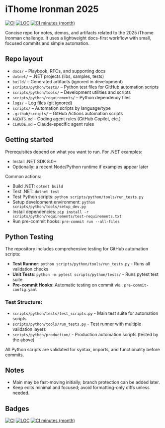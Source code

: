 # iThome Ironman 2025

[![CI](https://github.com/ApprenticeGC/ithome-ironman-2025/actions/workflows/ci.yml/badge.svg)](https://github.com/ApprenticeGC/ithome-ironman-2025/actions/workflows/ci.yml)
[![LOC](https://img.shields.io/endpoint?url=https://raw.githubusercontent.com/ApprenticeGC/ithome-ironman-2025/main/.github/badges/dotnet_game_loc.json)](./.github/badges/dotnet_game_loc.json)
[![CI minutes (month)](https://img.shields.io/endpoint?url=https://raw.githubusercontent.com/ApprenticeGC/ithome-ironman-2025/main/.github/badges/runner-usage.json)](https://github.com/ApprenticeGC/ithome-ironman-2025/actions/workflows/runner-usage-badge.yml)

Concise repo for notes, demos, and artifacts related to the 2025 iThome Ironman challenge. It uses a lightweight docs-first workflow with small, focused commits and simple automation.

## Repo layout

- `docs/` – Playbook, RFCs, and supporting docs
- `dotnet/` – .NET projects (libs, samples, tests)
- `build/` – Generated artifacts (ignored in development)
- `scripts/python/tests/` – Python test files for GitHub automation scripts
- `scripts/python/tools/` – Development utilities and scripts
- `scripts/python/requirements/` – Python dependency files
- `logs/` – Log files (git ignored)
- `scripts/` – Automation scripts by language/type
- `.github/scripts/` – GitHub Actions automation scripts
- `AGENTS.md` – Coding agent rules (GitHub Copilot, etc.)
- `CLAUDE.md` – Claude-specific agent rules

## Getting started

Prerequisites depend on what you want to run. For .NET examples:

- Install .NET SDK 8.0+
- Optionally: a recent Node/Python runtime if examples appear later

Common actions:

- Build .NET: `dotnet build`
- Test .NET: `dotnet test`
- Test Python scripts: `python scripts/python/tools/run_tests.py`
- Setup development environment: `python scripts/python/tools/setup_dev.py`
- Install dependencies: `pip install -r scripts/python/requirements/test-requirements.txt`
- Run pre-commit hooks: `pre-commit run --all-files`

## Python Testing

The repository includes comprehensive testing for GitHub automation scripts:

- **Test Runner**: `python scripts/python/tools/run_tests.py` - Runs all validation checks
- **Unit Tests**: `python -m pytest scripts/python/tests/` - Runs pytest test suite
- **Pre-commit Hooks**: Automatic testing on commit via `.pre-commit-config.yaml`

### Test Structure:
- `scripts/python/tests/test_scripts.py` - Main test suite for automation scripts
- `scripts/python/tools/run_tests.py` - Test runner with multiple validation layers
- `scripts/python/production/` - Production automation scripts (tested by the above)

All Python scripts are validated for syntax, imports, and functionality before commits.

## Notes

- Main may be fast-moving initially; branch protection can be added later.
- Keep edits minimal and focused; avoid formatting-only diffs unless needed.

## Badges

[![CI](https://github.com/ApprenticeGC/ithome-ironman-2025/actions/workflows/ci.yml/badge.svg)](https://github.com/ApprenticeGC/ithome-ironman-2025/actions/workflows/ci.yml)
[![LOC](https://img.shields.io/endpoint?url=https://raw.githubusercontent.com/ApprenticeGC/ithome-ironman-2025/main/.github/badges/dotnet_game_loc.json)](./.github/badges/dotnet_game_loc.json)
[![CI minutes (month)](https://img.shields.io/endpoint?url=https://raw.githubusercontent.com/ApprenticeGC/ithome-ironman-2025/main/.github/badges/runner-usage.json)](https://github.com/ApprenticeGC/ithome-ironman-2025/actions/workflows/runner-usage-badge.yml)
